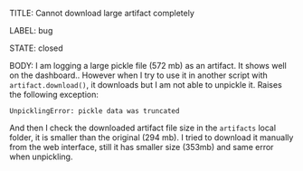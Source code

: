 TITLE:
Cannot download large artifact completely

LABEL:
bug

STATE:
closed

BODY:
I am logging a large pickle file (572 mb) as an artifact. It shows well on the dashboard.. However when I try to use it in another script with `artifact.download()`, it downloads but I am not able to unpickle it. Raises the following exception: 
```
UnpicklingError: pickle data was truncated
```
And then I check the downloaded artifact file size in the `artifacts` local folder, it is smaller than the original (294 mb). I tried to download it manually from the web interface, still it has smaller size (353mb) and same error when unpickling.

